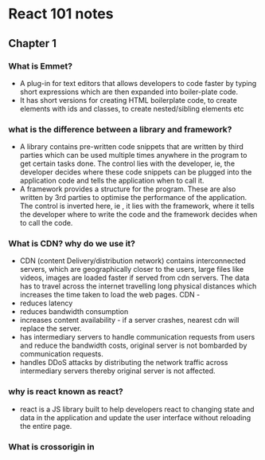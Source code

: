# React 101 notes

## Chapter 1

### What is Emmet?
- A plug-in for text editors that allows developers to code faster by typing short expressions which are then expanded into boiler-plate code.
- It has short versions for creating HTML boilerplate code, to create elements with ids and classes, to create nested/sibling elements etc

### what is the difference between a library and framework?
- A library contains pre-written code snippets that are written by third parties  which can be used multiple times anywhere in the program to get certain tasks done. The control lies with the developer, ie, the developer decides where these code snippets can be plugged into the application code and tells the application when to call it.
- A framework provides a structure for the program. These are also written by 3rd parties to optimise the performance of the application. The control is inverted here, ie , it lies with the framework, where it tells the developer where to write the code and the framework decides when to call the code.

### What is CDN? why do we use it?
-  CDN (content Delivery/distribution network) contains interconnected servers, which are geographically closer to the users, large files like videos, images are loaded faster if served from cdn servers. The data has to travel across the internet travelling long physical distances which increases the time taken to load the web pages.
CDN - 
- reduces latency
- reduces bandwidth consumption
- increases content availability - if a server crashes, nearest cdn will replace the server.
- has intermediary servers to handle communication requests from users and reduce the bandwidth costs, original server is not bombarded by communication requests.
- handles DDoS attacks by distributing the network traffic across intermediary servers thereby original server is not affected.

### why is react known as react? 

- react is a JS library built to help developers react to changing state and data in the application and update the user interface without reloading the entire page.

### What is crossorigin in <script> tag?
- crossorigin attribute is used to define how resources from servers in other origins are accessed. Here the origin refers to domain, port, sub-domain, security protocol(https/http) etc
- If the attribute is set to anonymous, then the web app making the request need not provide user credentials
- If the attribute is set to use-credentials, the the web app making the request should send credentials, cookies, certificates etc for validation.
- crossorigin attribute is a part of CORS tool (header based mechanism) which handles the requests made to servers in other origins while preventing cross-origin site attacks.
- for security reasons, browsers do not allow resource sharing between different origins. fetch() and XMLHttpRequest() follow same-origin resource sharing policy. To access resources from other origins, CORS is needed.
- The browsers make a pre-flight request to the server hosting the cross-origin resource to check if the server allows the actual request. The browser sends headers that indicate HTTP method and headers that will be used in the actual request.

### What is the difference between React and ReactDOM (React.createElement and ReactDOM.createRoot) in the code?
- React here refers to the core react library, which has tools and methods by which component based user interfaces are built. These elements are created as objects, which are then rendered as HTML elements in the ReactDOM.
- ReactDOM is the mediator between the actual browser DOM and react's virtual DOM. It renders the components created using core react library in the DOM and perform DOM manipulation.
- The files are available separately because the react components built using core react library can be rendered in different interfaces such as web (ReactDOM), mobile(ReactNative),Virtual Reality (ReactVR) etc. Core react is not platform dependent, this is what makes it so versatile.

### What is the difference between react.development.js and react.production.js files via CDN? 
react.development.js
- core react file (which is developed in pure JS) for developers to use in dev mode
- code is readable, larger in size

react.production.js 
- This is the core react file for production mode
- code is compressed and minified, size is reduced to enhance performance in end-uder devices.

### what is async and defer?
async in functions
- it is a keyword used before function definition.
- async functions will always return a promise.

```
const p = new promise((resolve,reject)=>{
  resolve('promise resolved')
})

 async function getData(){
  return p
 }
  const data = getData() //this data now contains promise that is explcitly returned
  data.then((response)=>console.log(response))
```

- if any other value is returned by the function instead of a promise, the value is wrapped inside a promise and then returned.

eg: 
```
async function getData(){
  return "async data"
}
const data = getData() // data now contains a promise
data.then((response)=>console.log(response))
```

async and defer in <script> tag 
- when a web page is loaded, html is parsed and scripts are fetched and executed line by line.
- async and defer are boolean attributes that are used in script tag to load the scripts efficiently.
 
 loading a script without async or defer
 - html get parsed until the script tag occurs in the html content. html parsing is halted, scripts are fetched and at the same time executed line by line. After the scripts are completely executed, only then the html parsing is resumed.

 loading script with async attribute 
 - html code is parsed and paralelly the scripts are fetched. Once all scripts are fetched, parsing is resumed and the scripts are executed completely. Only after this the html code parsing is resumed.
 - async does not maintain the order of execution of the scripts. If there are scripts which do not interact with the DOM like scripts that load images or videos can benefit from async.

 loading scripts with defer attribute 
 - html gets parsed and parallelly the scripts are fetched, these scripts are not executed until the entire html code gets parsed (loaded) completely. After the parsing is complete the scripts are executed.
 - Maintains the order of execution of the scripts.
 - useful in situations where the scripts interact with the DOM like adding event listener etc and in situation where scripts are modular in nature.
 - defer is the best of both worlds 

## Chapter 2

### What is npm?
- It is a package manager used to download dependencies/packages to be used in the code.
- it is a repository for all packages
- to add npm in the app,
 ```
 npm init
 ```
 this command adds package.json file in the app's directory, which has information regarding the version and configuration of the packages used in the app.

 ### What is parcel/webpack? why do we need it?
- These are examples of bundlers
- Bundlers are needed to minify and clean the code, cache it and optimize it so that the developed code is ready for production.
- Bundlers automate the process of combining large files consisting of images, JS and CSS files into a single file/package or smaller number of files using the help of dependencies to compress, transform, transpile and optimize code.
- this reduces the number of network requests made to fetch these files in the browser of the end user, as the browser has to fetch only one file or a few files compared to large files used in development mode.

### What is parcel-cache?
- Each time the app is run, it undergoes a build process for production, the built code is stored in .parcel-cache folder in binary code format
- Each time the code is changed and saved a build is triggered.
- The first build takes some time in milliseconds and parcel creates a folder '.parcel-cache' and subsequent builds take lesser time than its previous builds, this is because parcel accesses its cache and updates only the files that have been changed
- This way the entire code need not be re-parsed and re-analysed for every build 
- This makes the app faster development experience

### What is npx?
- Stand for node packgae execute. It is a CLI tool used to execute the node packages directly from npm registry without installing them globally into the system.
command to use
```
npx <package-name>
```
- npx first checks to see if the package is already present locally in the project
- if present it executes the package's command
- if local installation of the package is not present, it installs the package from npm registry into a temporary cache and defines the PATH for execution
- after installation it executes the associated command of the package
- after execution is complete it deletes the temporary installation of the package

When is it used?
- when the package is used only once or occasionally not requiring a global installation
- One off commands - like in setting up a project without installing the framework(package) globally (npx create-react-app my-app)
- linting and formatting - run code quality tools without installing them globally (npx eslint .)
- testing new packages
- testing a different linter

### What is the difference between dependencies vs devDependencies?
There are two kinds of dependencies
- devDependencies -  these packages are only required to run an application in development but not needed in production, eg: testing frameworks, linting packages
 - -D specifies the package installed is a devDependency
 - the packages installed with -D is tracked in package.json under devDependencies
  ```
  "devDependencies": {
    "parcel" : "^2.8.3"
  }
  ``` 
 - when devDependencies are installed a package-lock.json file is created which stores the exact version of the package installed
- dependencies - these are the packages required to run the application in production, eg: React, Vue etc
 - command to install dependencies
 ```
 npm install <package-name>
 ```
 - an object called "dependencies" is created in package.json which tracks all the dependencies installed
 ```
  "dependencies": {
    "parcel" : "^2.8.3"
  }
  ``` 

### What is tree shaking?
- dead code elimination technique used in optimization of the code
- bundlers automatically perform tree shaking
- getting rid of any unwanted code from the app during bundling
- results in faster loading apps, smaller and optimized apps
- used in readying the app for production to create smaller files, clean structure and prevent unnecessary loading of data

### What is Hot Module Replacement?
- keeps track of all the files/modules that are getting updated
- it tells the server to reload to accommodate the changes in the files without doing a full reload of the app
- preserves the state of the app by only reloading the file that are updated which is otherwise lost during a full reload
- when CSS/JS code is updated in the source code, it instantly updates the same in the browser
- it has a File Watcher Algorithm written in C++

### List down your 5 favourite superpowers of Parcel. Explain any 3 of them in detail.
- Parcel has HMR
- minifies the code
- caches the code during build
- Tree shaking
- dev build and production build

HMR - build after every save. Watches for any modifications done to the files and when saved triggers a build and only those files are updated in the browser, without doing a full reload of the app
dev build and prod build - when the code is built (dev or prod), the minified code is stored in dist folder and the build is cached in .parcel-cache folder. The browser loads the app from .parcel-cache and dist and not from index.html or app.js
prod build generates 3 files, compressed html file (compressed to just one line), .css and .js compressed files
Tree Shaking - removes any unwanted code while building the app for production, optimizes the app

### What is .gitignore? What should we add and not add to it?
- .gitignore file is added to the root of the project directory.
- the files and directories added to this are ignored by git while making a commit
- to share the ignore rules with other users who clone the repository commit the .gitignore file to the repository
- node_modules, dist, .parcel-cache should be added to .gitignore 
- the source code - JS files, html file, CSS files, package.json and package-lock.json should not be added to .gitignore. These files should be committed to the repo

### What is the difference between package.json and package-lock.json?
- package.json
 - a metafile that describes the packages installed, its configuration and version
 - it contains information about the project, its author, version, description etc
 - 










# Parcel Bundler -
- creates a dev build
- creates a localserver
- automatically refreshes the page , HMR (Hot Module Replacement) or Hot Reloading
- uses a File Watching Algorithm written in C++
- builds after every save, and the build time is significantly reduced for each build
- caches binary files in order to build faster after every save (.parcel-cache)
- does image optimization,loading images are a costly operation in web development
- minifies files for production
- compresses files
- consistent hashing
- code splitting
- differential bundling - runs app on different versions of a browser, also in different browsers
- diagnostics - provides better error suggestions
- can also host app on https
- Tree shaking - remove unused code
- different builds for dev and production
